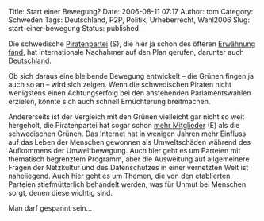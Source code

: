 Title: Start einer Bewegung?
Date: 2006-08-11 07:17
Author: tom
Category: Schweden
Tags: Deutschland, P2P, Politik, Urheberrecht, Wahl2006
Slug: start-einer-bewegung
Status: published

Die schwedische [Piratenpartei](http://www.piratpartiet.se) (S), die
hier ja schon des öfteren [Erwähnung fand](http://www.fiket.de/tag/p2p),
hat internationale Nachahmer auf den Plan gerufen, darunter auch
[Deutschland](http://piratenpartei.de/).

Ob sich daraus eine bleibende Bewegung entwickelt – die Grünen fingen ja
auch so an – wird sich zeigen. Wenn die schwedischen Piraten nicht
wenigstens einen Achtungserfolg bei den anstehenden Parlamentswahlen
erzielen, könnte sich auch schnell Ernüchterung breitmachen.

Andererseits ist der Vergleich mit den Grünen vielleicht gar nicht so
weit hergeholt, die Piratenpartei hat sogar schon [mehr
Mitglieder](http://www.thelocal.se/article.php?ID=4542&date=20060808)
(E) als die schwedischen Grünen. Das Internet hat in wenigen Jahren mehr
Einfluss auf das Leben der Menschen gewonnen als Umweltschäden während
des Aufkommens der Umweltbewegung. Auch hier geht es um Parteien mit
thematisch begrenztem Programm, aber die Ausweitung auf allgemeinere
Fragen der Netzkultur und des Datenschutzes in einer vernetzten Welt ist
naheliegend. Auch hier geht es um Themen, die von den etablierten
Parteien stiefmütterlich behandelt werden, was für Unmut bei Menschen
sorgt, denen diese wichtig sind.

Man darf gespannt sein…


